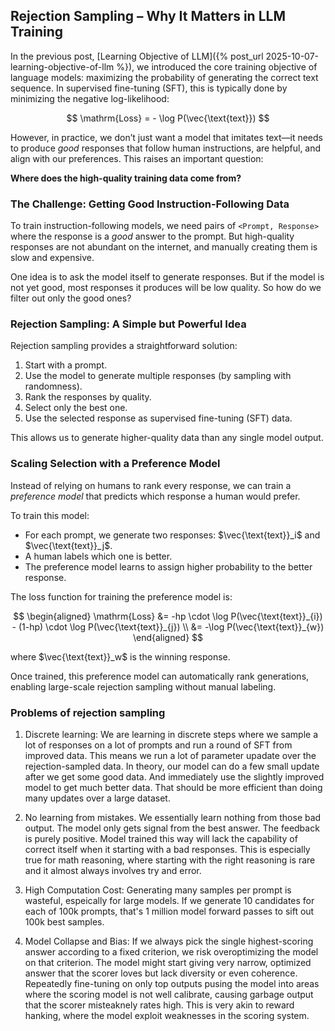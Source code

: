 ## Rejection Sampling – Why It Matters in LLM Training

In the previous post, [Learning Objective of LLM]({% post_url 2025-10-07-learning-objective-of-llm %}), we introduced the core training objective of language models: maximizing the probability of generating the correct text sequence. In supervised fine-tuning (SFT), this is typically done by minimizing the negative log-likelihood:

$$
\mathrm{Loss} = - \log P(\vec{\text{text}})
$$

However, in practice, we don’t just want a model that imitates text—it needs to produce *good* responses that follow human instructions, are helpful, and align with our preferences. This raises an important question:

**Where does the high-quality training data come from?**

### The Challenge: Getting Good Instruction-Following Data

To train instruction-following models, we need pairs of `<Prompt, Response>` where the response is a *good* answer to the prompt. But high-quality responses are not abundant on the internet, and manually creating them is slow and expensive.

One idea is to ask the model itself to generate responses. But if the model is not yet good, most responses it produces will be low quality. So how do we filter out only the good ones?

### Rejection Sampling: A Simple but Powerful Idea

Rejection sampling provides a straightforward solution:

1. Start with a prompt.
2. Use the model to generate multiple responses (by sampling with randomness).
3. Rank the responses by quality.
4. Select only the best one.
5. Use the selected response as supervised fine-tuning (SFT) data.

This allows us to generate higher-quality data than any single model output.

### Scaling Selection with a Preference Model

Instead of relying on humans to rank every response, we can train a *preference model* that predicts which response a human would prefer.

To train this model:
- For each prompt, we generate two responses: $\vec{\text{text}}_i$ and $\vec{\text{text}}_j$.
- A human labels which one is better.
- The preference model learns to assign higher probability to the better response.

The loss function for training the preference model is:

$$
\begin{aligned}
\mathrm{Loss} &= -hp \cdot \log P(\vec{\text{text}}_{i}) - (1-hp) \cdot \log P(\vec{\text{text}}_{j}) \\
&= -\log P(\vec{\text{text}}_{w})
\end{aligned}
$$

where $\vec{\text{text}}_w$ is the winning response.

Once trained, this preference model can automatically rank generations, enabling large-scale rejection sampling without manual labeling.

### Problems of rejection sampling

1. Discrete learning: We are learning in discrete steps where we sample a lot of responses on a lot of prompts and run a round of SFT from improved data. This means we run a lot of parameter upadate over the rejection-sampled data. In theory, our model can do a few small update after we get some good data. And immediately use the slightly improved model to get much better data. That should be more efficient than doing many updates over a large dataset.

2. No learning from mistakes. We essentially learn nothing from those bad output. The model only gets signal from the best answer. The feedback is purely positive. Model trained this way will lack the capability of correct itself when it starting with a bad responses. This is especially true for math reasoning, where starting with the right reasoning is rare and it almost always involves try and error.

3. High Computation Cost: Generating many samples per prompt is wasteful, espeically for large models. If we generate 10 candidates for each of 100k prompts, that's 1 million model forward passes to sift out 100k best samples.

4. Model Collapse and Bias: If we always pick the single highest-scoring answer according to a fixed criterion, we risk overoptimizing the model on that criterion. The model might start giving very narrow, optimized answer that the scorer loves but lack diversity or even coherence. Repeatedly fine-tuning on only top outputs pusing the model into areas where the scoring model is not well calibrate, causing garbage output that the scorer misteaknely rates high. This is very akin to reward hanking, where the model exploit weaknesses in the scoring system. 

